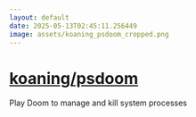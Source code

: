```yaml
---
layout: default
date: 2025-05-13T02:45:11.256449
image: assets/koaning_psdoom_cropped.png
---
```


# [koaning/psdoom](https://github.com/koaning/psdoom)

Play Doom to manage and kill system processes
